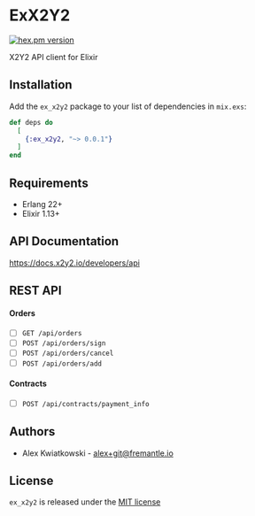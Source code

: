 # ExX2Y2
[![hex.pm version](https://img.shields.io/hexpm/v/ex_x2y2.svg?style=flat)](https://hex.pm/packages/ex_x2y2)

X2Y2 API client for Elixir

## Installation

Add the `ex_x2y2` package to your list of dependencies in `mix.exs`:

```elixir
def deps do
  [
    {:ex_x2y2, "~> 0.0.1"}
  ]
end
```

## Requirements

- Erlang 22+
- Elixir 1.13+

## API Documentation

https://docs.x2y2.io/developers/api

## REST API

#### Orders

- [ ] `GET /api/orders`
- [ ] `POST /api/orders/sign`
- [ ] `POST /api/orders/cancel`
- [ ] `POST /api/orders/add`

#### Contracts

- [ ] `POST /api/contracts/payment_info`

## Authors

- Alex Kwiatkowski - alex+git@fremantle.io

## License

`ex_x2y2` is released under the [MIT license](./LICENSE)
